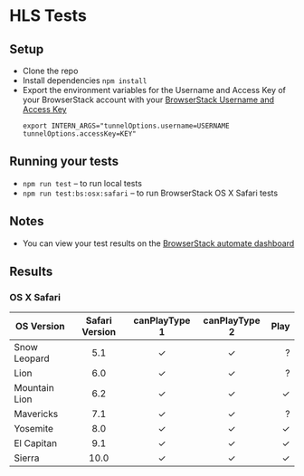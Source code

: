 # HLS Tests

## Setup
* Clone the repo
* Install dependencies `npm install`
* Export the environment variables for the Username and Access Key of your BrowserStack account with your [BrowserStack Username and Access Key](https://www.browserstack.com/accounts/settings)
  ```
  export INTERN_ARGS="tunnelOptions.username=USERNAME tunnelOptions.accessKey=KEY"
  ```

## Running your tests
* `npm run test` – to run local tests
* `npm run test:bs:osx:safari` – to run BrowserStack OS X Safari tests

## Notes
* You can view your test results on the [BrowserStack automate dashboard](https://www.browserstack.com/automate)

## Results

### OS X Safari

| OS Version    | Safari Version | canPlayType 1 | canPlayType 2 | Play |
| ------------- |:--------------:|:-------------:|:-------------:| ----:|
| Snow Leopard  | 5.1            | ✓             | ✓             | ?    |
| Lion          | 6.0            | ✓             | ✓             | ?    |
| Mountain Lion | 6.2            | ✓             | ✓             | ✓    |
| Mavericks     | 7.1            | ✓             | ✓             | ?    |
| Yosemite      | 8.0            | ✓             | ✓             | ✓    |
| El Capitan    | 9.1            | ✓             | ✓             | ✓    |
| Sierra        | 10.0           | ✓             | ✓             | ✓    |
